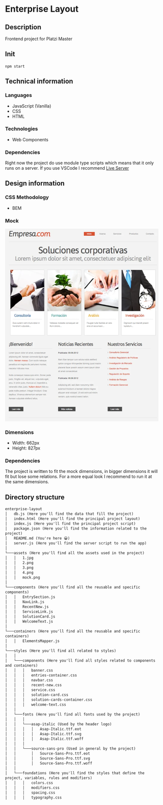 # Enterprise Layout

## Description

Frontend project for Platzi Master

## Init

``npm start``

## Technical information

### Languages

- JavaScript (Vanilla)
- CSS
- HTML

### Technologies

- Web Components

### Dependencies

Right now the project do use module type scripts which means that it only runs on a server. If you use VSCode I recommend [Live Server](https://marketplace.visualstudio.com/items?itemName=ritwickdey.LiveServer)

## Design information

### CSS Methodology

- BEM

### Mock

![mock](./assets/mock.png)

### Dimensions

- Width: 662px
- Height: 827px

### Dependencies

The project is written to fit the mock dimensions, in bigger dimensions it will fit but lose some relations. For a more equal look I recommend to run it at the same dimensions.

## Directory structure

```
enterprise-layout
│   db.js (Here you'll find the data that fill the project)
│   index.html (Here you'll find the principal project layout)
│   index.js (Here you'll find the principal project script)
│   package.json (Here you'll find the information related to the project)
│   README.md (You're here 😀)
│   server.js (Here you'll find the server script to run the app)
│
└───assets (Here you'll find all the assets used in the project)
│   │   1.jpg
│   │   2.png
│   │   3.png
│   │   4.png
│   │   mock.png
│
└───components (Here you'll find all the reusable and specific components)
│   │   EntrySection.js
│   │   NavLink.js
│   │   RecentNew.js
│   │   ServiceLink.js
│   │   SolutionCard.js
│   │   WelcomeText.js
│
└───containers (Here you'll find all the reusable and specific containers)
│   │   ElementsMapper.js
│
└───styles (Here you'll find all related to styles)
│   │
│   └───components (Here you'll find all styles related to components and containers)
│   │   │   banner.css
│   │   │   entries-container.css
│   │   │   navbar.css
│   │   │   recent-new.css
│   │   │   service.css
│   │   │   solution-card.css
│   │   │   solution-cards-container.css
│   │   │   welcome-text.css
│   │
│   └───fonts (Here you'll find all fonts used by the project)
│   │   │
│   │   └───asap-italic (Used by the header logo)
│   │   │   │   Asap-Italic.ttf.eot
│   │   │   │   Asap-Italic.ttf.svg
│   │   │   │   Asap-Italic.ttf.woff
│   │   │
│   │   └───source-sans-pro (Used in general by the project)
│   │       │   Source-Sans-Pro.ttf.eot
│   │       │   Source-Sans-Pro.ttf.svg
│   │       │   Source-Sans-Pro.ttf.woff
│   │
│   └───foundations (Here you'll find the styles that define the project, variables, rules and modifiers)
│   │   │   colors.css
│   │   │   modifiers.css
│   │   │   spacing.css
│   │   │   typography.css
```